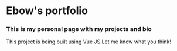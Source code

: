 # Ebow's portfolio
### This is my personal page with my projects and bio

This project is being built using Vue JS.Let me know what you think!
